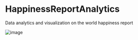 # HappinessReportAnalytics
Data analytics and visualization on the world happiness report 

![image](https://user-images.githubusercontent.com/38110900/115283191-aca38380-a168-11eb-8c42-c2a11d50655c.png)
